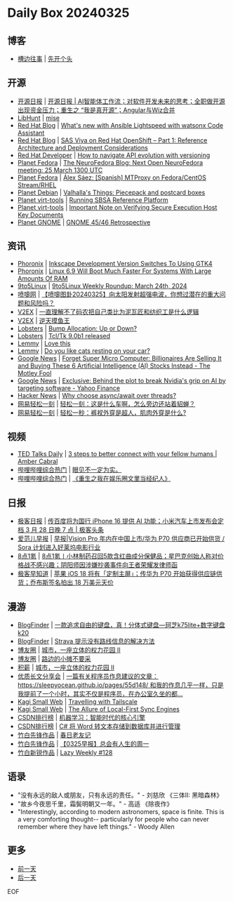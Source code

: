 # Daily Box 20240325

## 博客
- [槽边往事](https://www.hecaitou.com/) | [先开个头](https://www.hecaitou.com/2024/03/Let-us-start-first.html)

## 开源
- [开源日报](https://www.oschina.net/news/column?columnId=25) | [开源日报 | AI智能体工作流；对软件开发未来的思考；全职做开源出现资金压力；重生之 “我是真开源”；Angular与Wiz合并](https://www.oschina.net/news/284642)
- [LibHunt](https://www.libhunt.com/) | [mise](https://www.libhunt.com/r/mise)
- [Red Hat Blog](https://www.redhat.com/en/blog) | [What's new with Ansible Lightspeed with watsonx Code Assistant](https://www.redhat.com/en/blog/whats-new-ansible-lightspeed-watsonx-code-assistant)
- [Red Hat Blog](https://www.redhat.com/en/blog) | [SAS Viya on Red Hat OpenShift – Part 1: Reference Architecture and Deployment Considerations](https://www.redhat.com/en/blog/sas-viya-on-red-hat-openshift-part-1-reference-architecture-and-deployment-considerations)
- [Red Hat Developer](https://developers.redhat.com/) | [How to navigate API evolution with versioning](https://developers.redhat.com/articles/2024/03/25/how-navigate-api-evolution-versioning)
- [Planet Fedora](http://fedoraplanet.org/) | [The NeuroFedora Blog: Next Open NeuroFedora meeting: 25 March 1300 UTC](https://neuroblog.fedoraproject.org/2024/03/25/next-open-neurofedora-meeting-25-march-1300-utc.html)
- [Planet Fedora](http://fedoraplanet.org/) | [Álex Sáez: [Spanish] MTProxy on Fedora/CentOS Stream/RHEL](https://alexsaezm.com/2024/03/25/spanish-mtproxy-on.html)
- [Planet Debian](https://planet.debian.org/) | [Valhalla's Things: Piecepack and postcard boxes](https://blog.trueelena.org/blog/2023/11/04-piecepack_and_postcard_boxes/index.html)
- [Planet virt-tools](https://planet.virt-tools.org/) | [Running SBSA Reference Platform](https://marcin.juszkiewicz.com.pl/2024/03/25/running-sbsa-reference-platform/)
- [Planet virt-tools](https://planet.virt-tools.org/) | [Important Note on Verifying Secure Execution Host Key Documents](https://kvmonz.blogspot.com/2024/03/important-note-on-verifying-secure.html)
- [Planet GNOME](https://planet.gnome.org/) | [GNOME 45/46 Retrospective](https://blogs.gnome.org/chergert/2024/03/25/gnome-45-46-retrospective/)

## 资讯
- [Phoronix](https://www.phoronix.com/) | [Inkscape Development Version Switches To Using GTK4](https://www.phoronix.com/news/Inkscape-Switches-To-GTK4)
- [Phoronix](https://www.phoronix.com/) | [Linux 6.9 Will Boot Much Faster For Systems With Large Amounts Of RAM](https://www.phoronix.com/news/Linux-6.9-RAM-HugeTLB-Boot-Fast)
- [9to5Linux](https://9to5linux.com/) | [9to5Linux Weekly Roundup: March 24th, 2024](https://9to5linux.com/9to5linux-weekly-roundup-march-24th-2024)
- [喷嚏网](http://www.dapenti.com/blog/blog.asp?subjectid=70&name=xilei) | [【喷嚏图卦20240325】向太阳发射超强电波，你想过潜在的重大问题和风险吗？](http://www.dapenti.com/blog/more.asp?name=xilei&id=177653)
- [V2EX](https://www.v2ex.com/) | [一直理解不了码农把自己类比为泥瓦匠和纺织工是什么逻辑](https://www.v2ex.com/t/1026744)
- [V2EX](https://www.v2ex.com/) | [逆天摸鱼王](https://www.v2ex.com/t/1026700)
- [Lobsters](https://lobste.rs/) | [Bump Allocation: Up or Down?](https://lobste.rs/s/vrhiti/bump_allocation_up_down)
- [Lobsters](https://lobste.rs/) | [Tcl/Tk 9.0b1 released](https://lobste.rs/s/cjjyha/tcl_tk_9_0b1_released)
- [Lemmy](https://lemmy.world/?dataType=Post&listingType=All&page=1&sort=TopDay) | [Love this](https://midwest.social/pictrs/image/d9c2f219-7fb0-40d6-bbb3-f61216dd948b.webp)
- [Lemmy](https://lemmy.world/?dataType=Post&listingType=All&page=1&sort=TopDay) | [Do you like cats resting on your car?](https://lemmy.world/pictrs/image/df351996-bc28-42c5-82f9-9246ee992940.jpeg)
- [Google News](https://news.google.com/topics/CAAqJggKIiBDQkFTRWdvSUwyMHZNRGRqTVhZU0FtVnVHZ0pWVXlnQVAB/sections/CAQiQ0NCQVNMQW9JTDIwdk1EZGpNWFlTQW1WdUdnSlZVeUlOQ0FRYUNRb0hMMjB2TUcxcmVpb0pFZ2N2YlM4d2JXdDZLQUEqKggAKiYICiIgQ0JBU0Vnb0lMMjB2TURkak1YWVNBbVZ1R2dKVlV5Z0FQAVAB) | [Forget Super Micro Computer: Billionaires Are Selling It and Buying These 6 Artificial Intelligence (AI) Stocks Instead - The Motley Fool](https://news.google.com/rss/articles/CBMiXWh0dHBzOi8vd3d3LmZvb2wuY29tL2ludmVzdGluZy8yMDI0LzAzLzI1L2ZvcmdldC1zdXBlci1taWNyby1jb21wdXRlci1iaWxsaW9uYWlyZS1zZWxsLWl0LWFpL9IBAA?oc=5)
- [Google News](https://news.google.com/topics/CAAqJggKIiBDQkFTRWdvSUwyMHZNRGRqTVhZU0FtVnVHZ0pWVXlnQVAB/sections/CAQiQ0NCQVNMQW9JTDIwdk1EZGpNWFlTQW1WdUdnSlZVeUlOQ0FRYUNRb0hMMjB2TUcxcmVpb0pFZ2N2YlM4d2JXdDZLQUEqKggAKiYICiIgQ0JBU0Vnb0lMMjB2TURkak1YWVNBbVZ1R2dKVlV5Z0FQAVAB) | [Exclusive: Behind the plot to break Nvidia's grip on AI by targeting software - Yahoo Finance](https://news.google.com/rss/articles/CBMiUGh0dHBzOi8vZmluYW5jZS55YWhvby5jb20vbmV3cy9leGNsdXNpdmUtYmVoaW5kLXBsb3QtYnJlYWstbnZpZGlhLTExMDM1OTg2OC5odG1s0gEA?oc=5)
- [Hacker News](https://news.ycombinator.com/front) | [Why choose async/await over threads?](https://news.ycombinator.com/item?id=39812969)
- [网易轻松一刻](https://m.163.com/touch/exclusive/sub/qsyk) | [轻松一刻：这是什么车啊，怎么旁边还站着貂蝉？](https://m.163.com/news/article/IU5F8D43000181BR.html)
- [网易轻松一刻](https://m.163.com/touch/exclusive/sub/qsyk) | [轻松一秒：裤衩外穿是超人，肌肉外穿是什么?](https://m.163.com/news/article/IU51P6FO000181BT.html)

## 视频
- [TED Talks Daily](https://www.ted.com/talks) | [3 steps to better connect with your fellow humans | Amber Cabral](https://www.ted.com/talks/amber_cabral_3_steps_to_better_connect_with_your_fellow_humans?rss)
- [哔哩哔哩综合热门](https://www.bilibili.com/v/popular/all/) | [眼见不一定为实。](https://b23.tv/BV1zJ4m177ND)
- [哔哩哔哩综合热门](https://www.bilibili.com/v/popular/all/) | [《重生之我在娱乐圈文里当经纪人》](https://b23.tv/BV1Nu4m1u7QJ)

## 日报
- [极客日报](https://blog.csdn.net/csdngeeknews) | [传百度将为国行 iPhone 16 提供 AI 功能；小米汽车上市发布会定档 3 月 28 日晚 7 点 | 极客头条](https://blog.csdn.net/weixin_39786569/article/details/137020801)
- [爱范儿早报](https://www.ifanr.com/category/ifanrnews) | [早报|Vision  Pro 年内在中国上市/华为 P70 供应商已开始供货 / Sora 计划进入好莱坞电影行业](https://www.ifanr.com/1578941)
- [8点1氪](https://36kr.com/user/5652071) | [8点1氪丨小林制药召回5款含红曲成分保健品；星巴克创始人称对价格战不感兴趣；阴阳师因涉嫌抄袭事件向王者荣耀发律师函](https://36kr.com/p/2704233178838913)
- [极客早知道](https://www.geekpark.net/column/74) | [苹果 iOS 18 将有「定制主屏」；传华为 P70 开始获得供应链供货；乔布斯签名拍出 18 万美元天价](https://www.geekpark.net/news/332806)

## 漫游
- [BlogFinder](https://bf.zzxworld.com/) | [一款追求自由的键盘，真！分体式键盘—珂芝k75lite+数字键盘k20](https://panda995.xyz/evaluation/4862.html?utm_source=blogfinder)
- [BlogFinder](https://bf.zzxworld.com/) | [Strava 提示没有路线信息的解决方法](https://muddyflow.com/981.html?utm_source=blogfinder)
- [博友圈](https://www.boyouquan.com/home) | [城市，一座立体的权力花园 II](https://www.boyouquan.com/go?from=feed&link=https%3A%2F%2Fonojyun.com%2F2024%2F03%2F25%2F%25e5%259f%258e%25e5%25b8%2582%25ef%25bc%258c%25e4%25b8%2580%25e5%25ba%25a7%25e7%25ab%258b%25e4%25bd%2593%25e7%259a%2584%25e6%259d%2583%25e5%258a%259b%25e8%258a%25b1%25e5%259b%25ad-ii%2F)
- [博友圈](https://www.boyouquan.com/home) | [路边的小摊不要采](https://www.boyouquan.com/go?from=feed&link=https%3A%2F%2Fwww.zmeee.com%2Fpost%2F43.html)
- [积薪](https://firewood.news/) | [城市，一座立体的权力花园 II](https://onojyun.com/2024/03/25/%e5%9f%8e%e5%b8%82%ef%bc%8c%e4%b8%80%e5%ba%a7%e7%ab%8b%e4%bd%93%e7%9a%84%e6%9d%83%e5%8a%9b%e8%8a%b1%e5%9b%ad-ii/)
- [优质长文分享会](https://m.okjike.com/topics/56d2fabe7cb3331100467e2b) | [一篇有关程序员作息建议的文章：https://sleepyocean.github.io/pages/55d148/ 和我的作息几乎一样，只是我提前了一个小时，其实不仅是程序员，在办公室久坐的都...](https://m.okjike.com/originalPosts/6600e6ac6d9f1906314bbb69)
- [Kagi Small Web](https://kagi.com/smallweb) | [Travelling with Tailscale](https://mrkaran.dev/posts/travel-tailscale/)
- [Kagi Small Web](https://kagi.com/smallweb) | [The Allure of Local-First Sync Engines](https://blog.jim-nielsen.com/2024/allure-of-sync-engines/)
- [CSDN排行榜](https://blog.csdn.net/rank/list) | [机器学习：智能时代的核心引擎](https://blog.csdn.net/2301_80221228/article/details/136971762)
- [CSDN排行榜](https://blog.csdn.net/rank/list) | [C# 将 Word 转文本存储到数据库并进行管理](https://blog.csdn.net/michaelline/article/details/136844883)
- [竹白先锋作品](https://www.zhubai.wiki/) | [春日老友记](https://open.zhubai.wiki/a/l/t/z/pl/xiaoshu/2383865771589132288)
- [竹白先锋作品](https://www.zhubai.wiki/) | [【0325早报】总会有人生的周一](https://open.zhubai.wiki/a/l/t/z/pl/oracle/2383845453977923584)
- [竹白新锐作品](https://www.zhubai.wiki/) | [Lazy Weekly #128](https://open.zhubai.wiki/a/l/t/z/pl/yihang/2383891944587177984)

## 语录
- "没有永远的敌人或朋友，只有永远的责任。" - 刘慈欣 《三体II: 黑暗森林》
- "故乡今夜思千里，霜鬓明朝又一年。" - 高适 《除夜作》
- "Interestingly, according to modern astronomers, space is finite. This is a very comforting thought-- particularly for people who can never remember where they have left things." - Woody Allen

## 更多
- [前一天](daily-box-20240324.md)
- [后一天](daily-box-20240326.md)

EOF